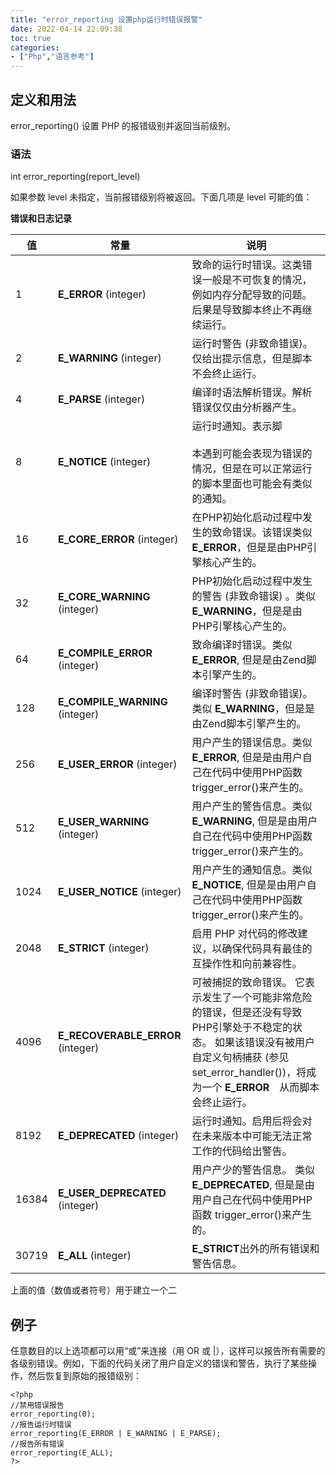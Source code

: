 ```yaml
---
title: "error_reporting 设置php运行时错误报警"
date: 2022-04-14 22:09:38
toc: true
categories:
- ["Php","语言参考"]
---
```


## 定义和用法
error_reporting() 设置 PHP 的报错级别并返回当前级别。


### 语法
int error_reporting(report_level)


如果参数 level 未指定，当前报错级别将被返回。下面几项是 level 可能的值：

**错误和日志记录**

| 值 | 常量 | 说明 |
| --- | --- | --- |
| 1 | **E_ERROR** (integer) | 致命的运行时错误。这类错误一般是不可恢复的情况，例如内存分配导致的问题。后果是导致脚本终止不再继续运行。 |
| 2 | **E_WARNING** (integer) | 运行时警告 (非致命错误)。仅给出提示信息，但是脚本不会终止运行。 |
| 4 | **E_PARSE** (integer) | 编译时语法解析错误。解析错误仅仅由分析器产生。 |
| 8 | **E_NOTICE** (integer) | 运行时通知。表示脚<br /><br />本遇到可能会表现为错误的情况，但是在可以正常运行的脚本里面也可能会有类似的通知。 |
| 16 | **E_CORE_ERROR** (integer) | 在PHP初始化启动过程中发生的致命错误。该错误类似 **E_ERROR**，但是是由PHP引擎核心产生的。 |
| 32 | **E_CORE_WARNING** (integer) | PHP初始化启动过程中发生的警告 (非致命错误) 。类似 **E_WARNING**，但是是由PHP引擎核心产生的。 |
| 64 | **E_COMPILE_ERROR** (integer) | 致命编译时错误。类似**E_ERROR**, 但是是由Zend脚本引擎产生的。 |
| 128 | **E_COMPILE_WARNING** (integer) | 编译时警告 (非致命错误)。类似 **E_WARNING**，但是是由Zend脚本引擎产生的。 |
| 256 | **E_USER_ERROR** (integer) | 用户产生的错误信息。类似 **E_ERROR**, 但是是由用户自己在代码中使用PHP函数 trigger_error()来产生的。 |
| 512 | **E_USER_WARNING** (integer) | 用户产生的警告信息。类似 **E_WARNING**, 但是是由用户自己在代码中使用PHP函数 trigger_error()来产生的。 |
| 1024 | **E_USER_NOTICE** (integer) | 用户产生的通知信息。类似 **E_NOTICE**, 但是是由用户自己在代码中使用PHP函数 trigger_error()来产生的。 |
| 2048 | **E_STRICT** (integer) | 启用 PHP 对代码的修改建议，以确保代码具有最佳的互操作性和向前兼容性。 |
| 4096 | **E_RECOVERABLE_ERROR** (integer) | 可被捕捉的致命错误。 它表示发生了一个可能非常危险的错误，但是还没有导致PHP引擎处于不稳定的状态。 如果该错误没有被用户自定义句柄捕获 (参见 set_error_handler())，将成为一个 **E_ERROR**　从而脚本会终止运行。 |
| 8192 | **E_DEPRECATED** (integer) | 运行时通知。启用后将会对在未来版本中可能无法正常工作的代码给出警告。 |
| 16384 | **E_USER_DEPRECATED** (integer) | 用户产少的警告信息。 类似 **E_DEPRECATED**, 但是是由用户自己在代码中使用PHP函数 trigger_error()来产生的。 |
| 30719 | **E_ALL** (integer) | **E_STRICT**出外的所有错误和警告信息。 |

上面的值（数值或者符号）用于建立一个二

## 例子
任意数目的以上选项都可以用“或”来连接（用 OR 或 |），这样可以报告所有需要的各级别错误。例如，下面的代码关闭了用户自定义的错误和警告，执行了某些操作，然后恢复到原始的报错级别：
```shell
<?php
//禁用错误报告
error_reporting(0);
//报告运行时错误
error_reporting(E_ERROR | E_WARNING | E_PARSE);
//报告所有错误
error_reporting(E_ALL);
?>
```

